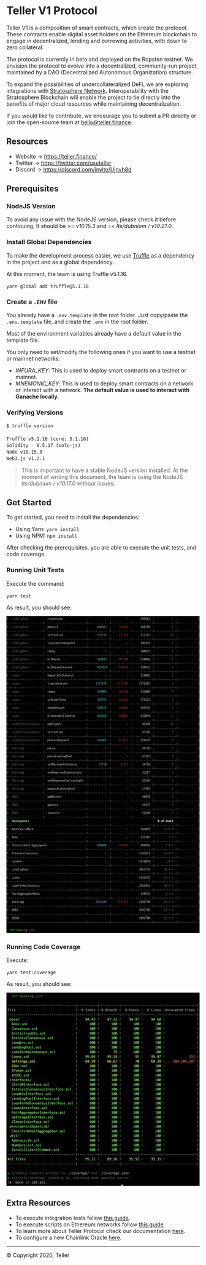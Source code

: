 # Teller V1 Protocol

Teller V1 is a composition of smart contracts, which create the protocol. These contracts enable digital asset holders on the Ethereum blockchain to engage in decentralized, lending and borrowing activities, with down to zero collateral.

The protocol is currently in beta and deployed on the Ropsten testnet. We envision the protocol to evolve into a decentralized, community-run project, maintained by a DAO (Decentralized Autonomous Organization) structure.

To expand the possibilities of undercollateralized DeFi, we are exploring integrations with [Stratosphere Network](https://www.stratosphere.network/). Interoperability with the Stratosphere Blockchain will enable the project to tie directly into the benefits of major cloud resources while maintaining decentralization.

If you would like to contribute, we encourage you to submit a PR directly or join the open-source team at hello@teller.finance.

## Resources

- Website → https://teller.finance/
- Twitter → https://twitter.com/useteller
- Discord → https://discord.com/invite/Ujnvh8d

## Prerequisites

### NodeJS Version

To avoid any issue with the NodeJS version, please check it before continuing. It should be >= _v10.15.3_ and =< _lts/dubnium / v10.21.0_.

### Install Global Dependencies

To make the development process easier, we use [Truffle](https://www.trufflesuite.com/truffle) as a dependency in the project and as a global dependency.

At this moment, the team is using Truffle v5.1.16.

`yarn global add truffle@5.1.16`

### Create a `.ENV` file

<a name="readme-create-env-file"></a>

You already have a `.env.template` in the root folder. Just copy/paste the `.env.template` file, and create the `.env` in the root folder.

Most of the environment variables already have a default value in the template file.

You only need to set/modify the following ones if you want to use a testnet or mainnet networks:

- _INFURA_KEY_: This is used to deploy smart contracts on a testnet or mainnet.
- _MNEMONIC_KEY_: This is used to deploy smart contracts on a network or interact with a network. **The default value is used to interact with Ganache locally.**

### Verifying Versions

```sh
$ truffle version

Truffle v5.1.16 (core: 5.1.16)
Solidity - 0.5.17 (solc-js)
Node v10.15.3
Web3.js v1.2.1
```

> This is important to have a stable NodeJS version installed. At the moment of writing this document, the team is using the NodeJS _lts/dubnium / v10.17.0_ without issues.

## Get Started

<a name="readme-get-started"></a>

To get started, you need to install the dependencies:

- Using Yarn: `yarn install`
- Using NPM: `npm install`

After checking the prerequisites, you are able to execute the unit tests, and code coverage.

### Running Unit Tests

Execute the command:

`yarn test`

As result, you should see:

![Unit Tests](docs/images/get-started/unit-tests-result.png)

### Running Code Coverage

Execute:

`yarn test:coverage`

As result, you should see:

![Code Coverage Tests](docs/images/get-started/test-coverage-result.png)

## Extra Resources

- To execute integration tests follow [this guide](./docs/integration-tests.md).
- To execute scripts on Ethereum networks follow [this guide](./docs/truffle-scripts.md).
- To learn more about Teller Protocol check our documentation [here](https://teller.gitbook.io/teller-1/).
- To configure a new Chainlink Oracle [here](./docs/chainlink-configuration.md).

---

© Copyright 2020, Teller
